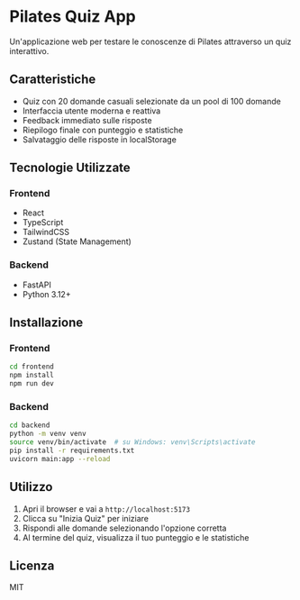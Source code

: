 # Pilates Quiz App

Un'applicazione web per testare le conoscenze di Pilates attraverso un quiz interattivo.

## Caratteristiche

- Quiz con 20 domande casuali selezionate da un pool di 100 domande
- Interfaccia utente moderna e reattiva
- Feedback immediato sulle risposte
- Riepilogo finale con punteggio e statistiche
- Salvataggio delle risposte in localStorage

## Tecnologie Utilizzate

### Frontend
- React
- TypeScript
- TailwindCSS
- Zustand (State Management)

### Backend
- FastAPI
- Python 3.12+

## Installazione

### Frontend
```bash
cd frontend
npm install
npm run dev
```

### Backend
```bash
cd backend
python -m venv venv
source venv/bin/activate  # su Windows: venv\Scripts\activate
pip install -r requirements.txt
uvicorn main:app --reload
```

## Utilizzo

1. Apri il browser e vai a `http://localhost:5173`
2. Clicca su "Inizia Quiz" per iniziare
3. Rispondi alle domande selezionando l'opzione corretta
4. Al termine del quiz, visualizza il tuo punteggio e le statistiche

## Licenza

MIT
